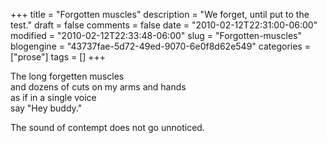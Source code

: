 +++
title = "Forgotten muscles"
description = "We forget, until put to the test."
draft = false
comments = false
date = "2010-02-12T22:31:00-06:00"
modified = "2010-02-12T22:33:48-06:00"
slug = "Forgotten-muscles"
blogengine = "43737fae-5d72-49ed-9070-6e0f8d62e549"
categories = ["prose"]
tags = []
+++

<p>The long forgetten muscles<br />and dozens of cuts on my arms and hands<br />as if in a single voice<br />say "Hey buddy."</p>
<p>The sound of contempt does not go unnoticed.</p>
